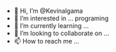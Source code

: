 - 👋 Hi, I’m @Kevinalgama
- 👀 I’m interested in ... programing
- 🌱 I’m currently learning ...
- 💞️ I’m looking to collaborate on ...
- 📫 How to reach me ...

<!---
Kevinalgama/Kevinalgama is a ✨ special ✨ repository because its `README.md` (this file) appears on your GitHub profile.
You can click the Preview link to take a look at your changes.
--->
